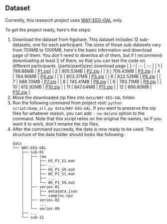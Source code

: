 ## Dataset

Currently, this research project uses [WAY-EEG-GAL](https://figshare.com/collections/WAY_EEG_GAL_Multi_channel_EEG_Recordings_During_3_936_Grasp_and_Lift_Trials_with_Varying_Weight_and_Friction/988376) only.

To get the project ready, here's the steps:

1. Download the dataset from figshare. This dataset includes 12 sub-datasets, one for each participant. The sizes of those sub-datasets vary from 700MB to 1000MB, here's the basic information and download page of them. You don't need to downloa all of them, but if I recommend downloading at least 2 of them, so that you can test the code on different participants.
   |participant|size| download page |
   |:-:| :-: | :-: |
   | 1 | 799.88MB | [P1.zip](https://figshare.com/articles/dataset/Participant_1_in_the_WAY_EEG_GAL_dataset_328_grasp_and_lift_trials_with_different_weights_and_surfaces_during_which_EEG_EMG_kinematics_and_kinetics_were_recorded/1185502)|
   | 2 | 905.53MB | [P2.zip](https://figshare.com/articles/dataset/Participant_2_in_the_WAY_EEG_GAL_dataset_328_grasp_and_lift_trials_with_different_weights_and_surfaces_during_which_EEG_EMG_kinematics_and_kinetics_were_recorded/1185505) |
   | 3 | 709.43MB | [P3.zip](https://figshare.com/articles/dataset/Participant_3_in_the_WAY_EEG_GAL_dataset_328_grasp_and_lift_trials_with_different_weights_and_surfaces_during_which_EEG_EMG_kinematics_and_kinetics_were_recorded/1185507) |
   | 4 | 764.96MB | [P4.zip](https://figshare.com/articles/dataset/Participant_4_in_the_WAY_EEG_GAL_dataset_328_grasp_and_lift_trials_with_different_weights_and_surfaces_during_which_EEG_EMG_kinematics_and_kinetics_were_recorded/1185509) |
   | 5 | 803.37MB | [P5.zip](https://figshare.com/articles/dataset/Participant_5_in_the_WAY_EEG_GAL_dataset_328_grasp_and_lift_trials_with_different_weights_and_surfaces_during_which_EEG_EMG_kinematics_and_kinetics_were_recorded/1185511) |
   | 6 | 822.52MB | [P6.zip](https://figshare.com/articles/dataset/Participant_2_in_the_WAY_EEG_GAL_dataset_328_grasp_and_lift_trials_with_different_weights_and_surfaces_during_which_EEG_EMG_kinematics_and_kinetics_were_recorded/1119392) |
   | 7 | 988.70MB | [P7.zip](https://figshare.com/articles/dataset/Participant_7_in_the_WAY_EEG_GAL_dataset_328_grasp_and_lift_trials_with_different_weights_and_surfaces_during_which_EEG_EMG_kinematics_and_kinetics_were_recorded/1119691) |
   | 8 | 745.41MB | [P8.zip](https://figshare.com/articles/dataset/Participant_8_in_the_WAY_EEG_GAL_dataset_328_grasp_and_lift_trials_with_different_weights_and_surfaces_during_which_EEG_EMG_kinematics_and_kinetics_were_recorded/1119669) |
   | 9 | 793.71MB | [P9.zip](https://figshare.com/articles/dataset/Participant_9_in_the_WAY_EEG_GAL_dataset_328_grasp_and_lift_trials_with_different_weights_and_surfaces_during_which_EEG_EMG_kinematics_and_kinetics_were_recorded/1119677) |
   | 10 | 812.92MB | [P10.zip](https://figshare.com/articles/dataset/Participant_10_in_the_WAY_EEG_GAL_dataset_328_grasp_and_lift_trials_with_different_weights_and_surfaces_during_which_EEG_EMG_kinematics_and_kinetics_were_recorded/1119682) |
   | 11 | 847.04MB | [P11.zip](https://figshare.com/articles/dataset/Participant_11_in_the_WAY_EEG_GAL_dataset_328_grasp_and_lift_trials_with_different_weights_and_surfaces_during_which_EEG_EMG_kinematics_and_kinetics_were_recorded/1119680) |
   | 12 | 866.80MB | [P12.zip](https://figshare.com/articles/dataset/Participant_12_in_the_WAY_EEG_GAL_dataset_328_grasp_and_lift_trials_with_different_weights_and_surfaces_during_which_EEG_EMG_kinematics_and_kinetics_were_recorded/1119678) |
2. Move the downloaded zip files into `data/WAY-EEG-GAL` folder.
3. Run the following command from project root: `python script/dump_all.py data/WAY-EEG-GAL`. If you want to preserve the zip files for whatever reason, you can add `--no-delete` option to the command. Note that this script relies on the original file names, so if you want it to work, don't rename the zip files.
4. After the command succeeds, the data is now ready to be used. The structure of the data folder should looks like following:
    ```
    data
    └── WAY-EEG-GAL
        ├── sub-01
        │   ├── raw
        │   │   ├── HS_P1_S1.mat
        │   │   ├── ...
        │   │   ├── HS_P1_S9.mat
        │   │   ├── WS_P1_S1.mat
        │   │   ├── ...
        │   │   └── WS_P1_S9.mat
        │   ├── series-01
        │   │   ├── metadata.json
        │   │   └── samples.npz
        │   ├── series-02
        │   │   ...
        │   └── series-09
        ├── ...
        └── sub-12
    ```
